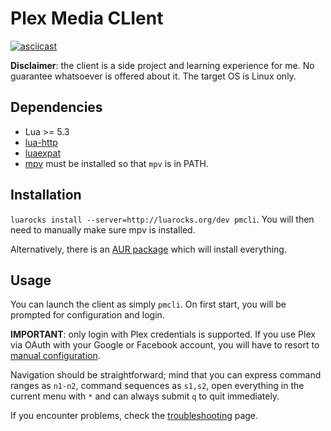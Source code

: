 # Plex Media CLIent

[![asciicast](https://asciinema.org/a/lPbaRZjpA4fnMquoZacv3NoPc.png)](https://asciinema.org/a/lPbaRZjpA4fnMquoZacv3NoPc)

**Disclaimer**: the client is a side project and learning experience for me. No guarantee whatsoever is offered about it. The target OS is Linux only.

## Dependencies
* Lua >= 5.3
* [lua-http](https://github.com/daurnimator/lua-http)
* [luaexpat](http://www.keplerproject.org/luaexpat/)
* [mpv](https://mpv.io/) must be installed so that `mpv` is in PATH.

## Installation
`luarocks install --server=http://luarocks.org/dev pmcli`. You will then need to manually make sure mpv is installed.

Alternatively, there is an [AUR package](https://aur.archlinux.org/packages/pmcli-git/) which will install everything.

## Usage
You can launch the client as simply `pmcli`. 
On first start, you will be prompted for configuration and login.

**IMPORTANT**: only login with Plex credentials is supported. If you use Plex via OAuth with your Google or Facebook account, you will have to resort to [manual configuration](https://github.com/Aanok/pmcli/wiki).

Navigation should be straightforward; mind that you can express command ranges as `n1-n2`, command sequences as `s1,s2`, open everything in the current menu with `*` and can always submit `q` to quit immediately.

If you encounter problems, check the [troubleshooting](https://github.com/Aanok/pmcli/wiki/Troubleshooting) page.
